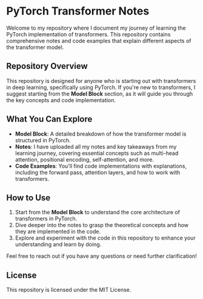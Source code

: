 # PyTorch Transformer Notes

Welcome to my repository where I document my journey of learning the PyTorch implementation of transformers. This repository contains comprehensive notes and code examples that explain different aspects of the transformer model.

## Repository Overview

This repository is designed for anyone who is starting out with transformers in deep learning, specifically using PyTorch. If you're new to transformers, I suggest starting from the **Model Block** section, as it will guide you through the key concepts and code implementation.

## What You Can Explore

- **Model Block**: A detailed breakdown of how the transformer model is structured in PyTorch.
- **Notes**: I have uploaded all my notes and key takeaways from my learning journey, covering essential concepts such as multi-head attention, positional encoding, self-attention, and more.
- **Code Examples**: You'll find code implementations with explanations, including the forward pass, attention layers, and how to work with transformers.

## How to Use

1. Start from the **Model Block** to understand the core architecture of transformers in PyTorch.
2. Dive deeper into the notes to grasp the theoretical concepts and how they are implemented in the code.
3. Explore and experiment with the code in this repository to enhance your understanding and learn by doing.

Feel free to reach out if you have any questions or need further clarification!

## License

This repository is licensed under the MIT License.
